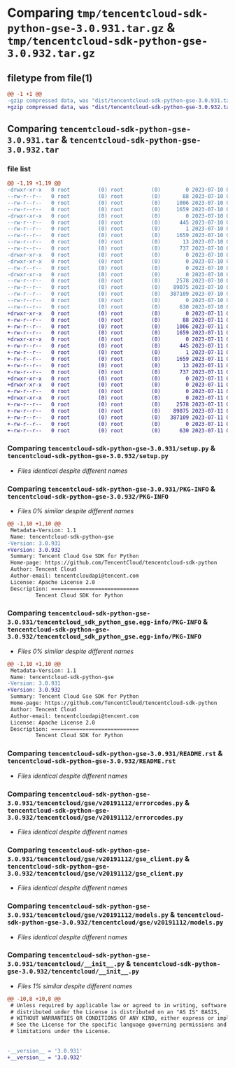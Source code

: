 # Comparing `tmp/tencentcloud-sdk-python-gse-3.0.931.tar.gz` & `tmp/tencentcloud-sdk-python-gse-3.0.932.tar.gz`

## filetype from file(1)

```diff
@@ -1 +1 @@
-gzip compressed data, was "dist/tencentcloud-sdk-python-gse-3.0.931.tar", last modified: Mon Jul 10 00:41:31 2023, max compression
+gzip compressed data, was "dist/tencentcloud-sdk-python-gse-3.0.932.tar", last modified: Tue Jul 11 00:46:42 2023, max compression
```

## Comparing `tencentcloud-sdk-python-gse-3.0.931.tar` & `tencentcloud-sdk-python-gse-3.0.932.tar`

### file list

```diff
@@ -1,19 +1,19 @@
-drwxr-xr-x   0 root         (0) root         (0)        0 2023-07-10 00:41:31.000000 tencentcloud-sdk-python-gse-3.0.931/
--rw-r--r--   0 root         (0) root         (0)       88 2023-07-10 00:41:31.000000 tencentcloud-sdk-python-gse-3.0.931/setup.cfg
--rw-r--r--   0 root         (0) root         (0)     1006 2023-07-10 00:41:31.000000 tencentcloud-sdk-python-gse-3.0.931/setup.py
--rw-r--r--   0 root         (0) root         (0)     1659 2023-07-10 00:41:31.000000 tencentcloud-sdk-python-gse-3.0.931/PKG-INFO
-drwxr-xr-x   0 root         (0) root         (0)        0 2023-07-10 00:41:31.000000 tencentcloud-sdk-python-gse-3.0.931/tencentcloud_sdk_python_gse.egg-info/
--rw-r--r--   0 root         (0) root         (0)      445 2023-07-10 00:41:31.000000 tencentcloud-sdk-python-gse-3.0.931/tencentcloud_sdk_python_gse.egg-info/SOURCES.txt
--rw-r--r--   0 root         (0) root         (0)        1 2023-07-10 00:41:31.000000 tencentcloud-sdk-python-gse-3.0.931/tencentcloud_sdk_python_gse.egg-info/dependency_links.txt
--rw-r--r--   0 root         (0) root         (0)     1659 2023-07-10 00:41:31.000000 tencentcloud-sdk-python-gse-3.0.931/tencentcloud_sdk_python_gse.egg-info/PKG-INFO
--rw-r--r--   0 root         (0) root         (0)       13 2023-07-10 00:41:31.000000 tencentcloud-sdk-python-gse-3.0.931/tencentcloud_sdk_python_gse.egg-info/top_level.txt
--rw-r--r--   0 root         (0) root         (0)      737 2023-07-10 00:41:31.000000 tencentcloud-sdk-python-gse-3.0.931/README.rst
-drwxr-xr-x   0 root         (0) root         (0)        0 2023-07-10 00:41:31.000000 tencentcloud-sdk-python-gse-3.0.931/tencentcloud/
-drwxr-xr-x   0 root         (0) root         (0)        0 2023-07-10 00:41:31.000000 tencentcloud-sdk-python-gse-3.0.931/tencentcloud/gse/
--rw-r--r--   0 root         (0) root         (0)        0 2023-07-10 00:41:31.000000 tencentcloud-sdk-python-gse-3.0.931/tencentcloud/gse/__init__.py
-drwxr-xr-x   0 root         (0) root         (0)        0 2023-07-10 00:41:31.000000 tencentcloud-sdk-python-gse-3.0.931/tencentcloud/gse/v20191112/
--rw-r--r--   0 root         (0) root         (0)     2578 2023-07-10 00:41:31.000000 tencentcloud-sdk-python-gse-3.0.931/tencentcloud/gse/v20191112/errorcodes.py
--rw-r--r--   0 root         (0) root         (0)    89075 2023-07-10 00:41:31.000000 tencentcloud-sdk-python-gse-3.0.931/tencentcloud/gse/v20191112/gse_client.py
--rw-r--r--   0 root         (0) root         (0)   387109 2023-07-10 00:41:31.000000 tencentcloud-sdk-python-gse-3.0.931/tencentcloud/gse/v20191112/models.py
--rw-r--r--   0 root         (0) root         (0)        0 2023-07-10 00:41:31.000000 tencentcloud-sdk-python-gse-3.0.931/tencentcloud/gse/v20191112/__init__.py
--rw-r--r--   0 root         (0) root         (0)      630 2023-07-10 00:41:31.000000 tencentcloud-sdk-python-gse-3.0.931/tencentcloud/__init__.py
+drwxr-xr-x   0 root         (0) root         (0)        0 2023-07-11 00:46:42.000000 tencentcloud-sdk-python-gse-3.0.932/
+-rw-r--r--   0 root         (0) root         (0)       88 2023-07-11 00:46:42.000000 tencentcloud-sdk-python-gse-3.0.932/setup.cfg
+-rw-r--r--   0 root         (0) root         (0)     1006 2023-07-11 00:46:42.000000 tencentcloud-sdk-python-gse-3.0.932/setup.py
+-rw-r--r--   0 root         (0) root         (0)     1659 2023-07-11 00:46:42.000000 tencentcloud-sdk-python-gse-3.0.932/PKG-INFO
+drwxr-xr-x   0 root         (0) root         (0)        0 2023-07-11 00:46:42.000000 tencentcloud-sdk-python-gse-3.0.932/tencentcloud_sdk_python_gse.egg-info/
+-rw-r--r--   0 root         (0) root         (0)      445 2023-07-11 00:46:42.000000 tencentcloud-sdk-python-gse-3.0.932/tencentcloud_sdk_python_gse.egg-info/SOURCES.txt
+-rw-r--r--   0 root         (0) root         (0)        1 2023-07-11 00:46:42.000000 tencentcloud-sdk-python-gse-3.0.932/tencentcloud_sdk_python_gse.egg-info/dependency_links.txt
+-rw-r--r--   0 root         (0) root         (0)     1659 2023-07-11 00:46:42.000000 tencentcloud-sdk-python-gse-3.0.932/tencentcloud_sdk_python_gse.egg-info/PKG-INFO
+-rw-r--r--   0 root         (0) root         (0)       13 2023-07-11 00:46:42.000000 tencentcloud-sdk-python-gse-3.0.932/tencentcloud_sdk_python_gse.egg-info/top_level.txt
+-rw-r--r--   0 root         (0) root         (0)      737 2023-07-11 00:46:42.000000 tencentcloud-sdk-python-gse-3.0.932/README.rst
+drwxr-xr-x   0 root         (0) root         (0)        0 2023-07-11 00:46:42.000000 tencentcloud-sdk-python-gse-3.0.932/tencentcloud/
+drwxr-xr-x   0 root         (0) root         (0)        0 2023-07-11 00:46:42.000000 tencentcloud-sdk-python-gse-3.0.932/tencentcloud/gse/
+-rw-r--r--   0 root         (0) root         (0)        0 2023-07-11 00:46:42.000000 tencentcloud-sdk-python-gse-3.0.932/tencentcloud/gse/__init__.py
+drwxr-xr-x   0 root         (0) root         (0)        0 2023-07-11 00:46:42.000000 tencentcloud-sdk-python-gse-3.0.932/tencentcloud/gse/v20191112/
+-rw-r--r--   0 root         (0) root         (0)     2578 2023-07-11 00:46:42.000000 tencentcloud-sdk-python-gse-3.0.932/tencentcloud/gse/v20191112/errorcodes.py
+-rw-r--r--   0 root         (0) root         (0)    89075 2023-07-11 00:46:42.000000 tencentcloud-sdk-python-gse-3.0.932/tencentcloud/gse/v20191112/gse_client.py
+-rw-r--r--   0 root         (0) root         (0)   387109 2023-07-11 00:46:42.000000 tencentcloud-sdk-python-gse-3.0.932/tencentcloud/gse/v20191112/models.py
+-rw-r--r--   0 root         (0) root         (0)        0 2023-07-11 00:46:42.000000 tencentcloud-sdk-python-gse-3.0.932/tencentcloud/gse/v20191112/__init__.py
+-rw-r--r--   0 root         (0) root         (0)      630 2023-07-11 00:46:42.000000 tencentcloud-sdk-python-gse-3.0.932/tencentcloud/__init__.py
```

### Comparing `tencentcloud-sdk-python-gse-3.0.931/setup.py` & `tencentcloud-sdk-python-gse-3.0.932/setup.py`

 * *Files identical despite different names*

### Comparing `tencentcloud-sdk-python-gse-3.0.931/PKG-INFO` & `tencentcloud-sdk-python-gse-3.0.932/PKG-INFO`

 * *Files 0% similar despite different names*

```diff
@@ -1,10 +1,10 @@
 Metadata-Version: 1.1
 Name: tencentcloud-sdk-python-gse
-Version: 3.0.931
+Version: 3.0.932
 Summary: Tencent Cloud Gse SDK for Python
 Home-page: https://github.com/TencentCloud/tencentcloud-sdk-python
 Author: Tencent Cloud
 Author-email: tencentcloudapi@tencent.com
 License: Apache License 2.0
 Description: ============================
         Tencent Cloud SDK for Python
```

### Comparing `tencentcloud-sdk-python-gse-3.0.931/tencentcloud_sdk_python_gse.egg-info/PKG-INFO` & `tencentcloud-sdk-python-gse-3.0.932/tencentcloud_sdk_python_gse.egg-info/PKG-INFO`

 * *Files 0% similar despite different names*

```diff
@@ -1,10 +1,10 @@
 Metadata-Version: 1.1
 Name: tencentcloud-sdk-python-gse
-Version: 3.0.931
+Version: 3.0.932
 Summary: Tencent Cloud Gse SDK for Python
 Home-page: https://github.com/TencentCloud/tencentcloud-sdk-python
 Author: Tencent Cloud
 Author-email: tencentcloudapi@tencent.com
 License: Apache License 2.0
 Description: ============================
         Tencent Cloud SDK for Python
```

### Comparing `tencentcloud-sdk-python-gse-3.0.931/README.rst` & `tencentcloud-sdk-python-gse-3.0.932/README.rst`

 * *Files identical despite different names*

### Comparing `tencentcloud-sdk-python-gse-3.0.931/tencentcloud/gse/v20191112/errorcodes.py` & `tencentcloud-sdk-python-gse-3.0.932/tencentcloud/gse/v20191112/errorcodes.py`

 * *Files identical despite different names*

### Comparing `tencentcloud-sdk-python-gse-3.0.931/tencentcloud/gse/v20191112/gse_client.py` & `tencentcloud-sdk-python-gse-3.0.932/tencentcloud/gse/v20191112/gse_client.py`

 * *Files identical despite different names*

### Comparing `tencentcloud-sdk-python-gse-3.0.931/tencentcloud/gse/v20191112/models.py` & `tencentcloud-sdk-python-gse-3.0.932/tencentcloud/gse/v20191112/models.py`

 * *Files identical despite different names*

### Comparing `tencentcloud-sdk-python-gse-3.0.931/tencentcloud/__init__.py` & `tencentcloud-sdk-python-gse-3.0.932/tencentcloud/__init__.py`

 * *Files 1% similar despite different names*

```diff
@@ -10,8 +10,8 @@
 # Unless required by applicable law or agreed to in writing, software
 # distributed under the License is distributed on an "AS IS" BASIS,
 # WITHOUT WARRANTIES OR CONDITIONS OF ANY KIND, either express or implied.
 # See the License for the specific language governing permissions and
 # limitations under the License.
 
 
-__version__ = '3.0.931'
+__version__ = '3.0.932'
```


